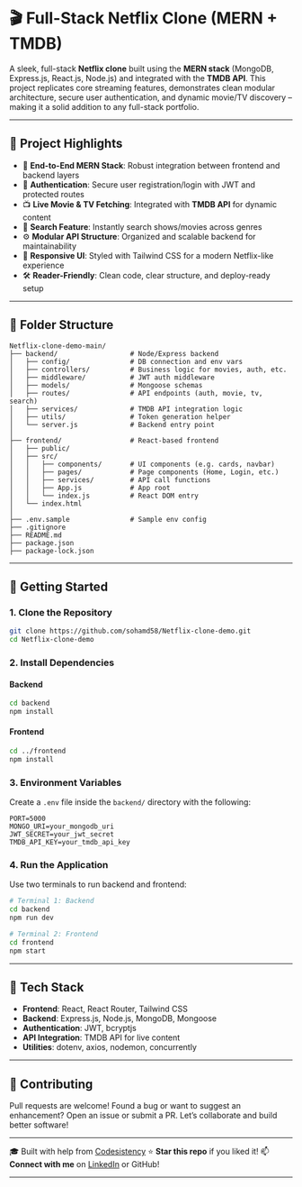 
# 🎬 Full-Stack Netflix Clone (MERN + TMDB)

A sleek, full-stack **Netflix clone** built using the **MERN stack** (MongoDB, Express.js, React.js, Node.js) and integrated with the **TMDB API**. This project replicates core streaming features, demonstrates clean modular architecture, secure user authentication, and dynamic movie/TV discovery – making it a solid addition to any full-stack portfolio.

---

## 📌 Project Highlights

- 🧩 **End-to-End MERN Stack**: Robust integration between frontend and backend layers
- 🔐 **Authentication**: Secure user registration/login with JWT and protected routes
- 📺 **Live Movie & TV Fetching**: Integrated with **TMDB API** for dynamic content
- 🧭 **Search Feature**: Instantly search shows/movies across genres
- ⚙️ **Modular API Structure**: Organized and scalable backend for maintainability
- 💅 **Responsive UI**: Styled with Tailwind CSS for a modern Netflix-like experience
- 🛠️ **Reader-Friendly**: Clean code, clear structure, and deploy-ready setup

---

## 📁 Folder Structure

```text
Netflix-clone-demo-main/
├── backend/                  # Node/Express backend
│   ├── config/               # DB connection and env vars
│   ├── controllers/          # Business logic for movies, auth, etc.
│   ├── middleware/           # JWT auth middleware
│   ├── models/               # Mongoose schemas
│   ├── routes/               # API endpoints (auth, movie, tv, search)
│   ├── services/             # TMDB API integration logic
│   ├── utils/                # Token generation helper
│   └── server.js             # Backend entry point
│
├── frontend/                 # React-based frontend
│   ├── public/
│   ├── src/
│   │   ├── components/       # UI components (e.g. cards, navbar)
│   │   ├── pages/            # Page components (Home, Login, etc.)
│   │   ├── services/         # API call functions
│   │   ├── App.js            # App root
│   │   └── index.js          # React DOM entry
│   └── index.html
│
├── .env.sample               # Sample env config
├── .gitignore
├── README.md
├── package.json
├── package-lock.json
````

---

## 🚀 Getting Started

### 1. Clone the Repository

```bash
git clone https://github.com/sohamd58/Netflix-clone-demo.git
cd Netflix-clone-demo
```

### 2. Install Dependencies

#### Backend

```bash
cd backend
npm install
```

#### Frontend

```bash
cd ../frontend
npm install
```

### 3. Environment Variables

Create a `.env` file inside the `backend/` directory with the following:

```env
PORT=5000
MONGO_URI=your_mongodb_uri
JWT_SECRET=your_jwt_secret
TMDB_API_KEY=your_tmdb_api_key
```

### 4. Run the Application

Use two terminals to run backend and frontend:

```bash
# Terminal 1: Backend
cd backend
npm run dev
```

```bash
# Terminal 2: Frontend
cd frontend
npm start
```

---

## 🧩 Tech Stack

* **Frontend**: React, React Router, Tailwind CSS
* **Backend**: Express.js, Node.js, MongoDB, Mongoose
* **Authentication**: JWT, bcryptjs
* **API Integration**: TMDB API for live content
* **Utilities**: dotenv, axios, nodemon, concurrently

---

## 📣 Contributing

Pull requests are welcome! Found a bug or want to suggest an enhancement? Open an issue or submit a PR. Let’s collaborate and build better software!

---

:mortar_board: Built with help from [Codesistency](https://www.youtube.com/@codesistency)
⭐ **Star this repo** if you liked it!
📫 **Connect with me** on [LinkedIn](https://www.linkedin.com/in/soham-d1758) or GitHub!

---
